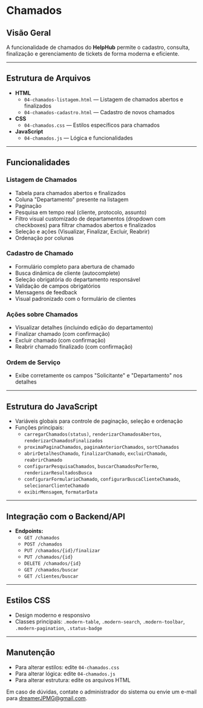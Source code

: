 # Chamados

## Visão Geral

A funcionalidade de chamados do **HelpHub** permite o cadastro, consulta, finalização e gerenciamento de tickets de forma moderna e eficiente.

---

## Estrutura de Arquivos

- **HTML**
  - `04-chamados-listagem.html` — Listagem de chamados abertos e finalizados
  - `04-chamados-cadastro.html` — Cadastro de novos chamados
- **CSS**
  - `04-chamados.css` — Estilos específicos para chamados
- **JavaScript**
  - `04-chamados.js` — Lógica e funcionalidades

---

## Funcionalidades

### Listagem de Chamados

- Tabela para chamados abertos e finalizados
- Coluna "Departamento" presente na listagem
- Paginação
- Pesquisa em tempo real (cliente, protocolo, assunto)
- Filtro visual customizado de departamentos (dropdown com checkboxes) para filtrar chamados abertos e finalizados
- Seleção e ações (Visualizar, Finalizar, Excluir, Reabrir)
- Ordenação por colunas

### Cadastro de Chamado

- Formulário completo para abertura de chamado
- Busca dinâmica de cliente (autocomplete)
- Seleção obrigatória do departamento responsável
- Validação de campos obrigatórios
- Mensagens de feedback
- Visual padronizado com o formulário de clientes

### Ações sobre Chamados

- Visualizar detalhes (incluindo edição do departamento)
- Finalizar chamado (com confirmação)
- Excluir chamado (com confirmação)
- Reabrir chamado finalizado (com confirmação)

### Ordem de Serviço

- Exibe corretamente os campos "Solicitante" e "Departamento" nos detalhes

---

## Estrutura do JavaScript

- Variáveis globais para controle de paginação, seleção e ordenação
- Funções principais:
  - `carregarChamados(status)`, `renderizarChamadosAbertos`, `renderizarChamadosFinalizados`
  - `proximaPaginaChamados`, `paginaAnteriorChamados`, `sortChamados`
  - `abrirDetalhesChamado`, `finalizarChamado`, `excluirChamado`, `reabrirChamado`
  - `configurarPesquisaChamados`, `buscarChamadosPorTermo`, `renderizarResultadosBusca`
  - `configurarFormularioChamado`, `configurarBuscaClienteChamado`, `selecionarClienteChamado`
  - `exibirMensagem`, `formatarData`

---

## Integração com o Backend/API

- **Endpoints:**
  - `GET /chamados`
  - `POST /chamados`
  - `PUT /chamados/{id}/finalizar`
  - `PUT /chamados/{id}`
  - `DELETE /chamados/{id}`
  - `GET /chamados/buscar`
  - `GET /clientes/buscar`

---

## Estilos CSS

- Design moderno e responsivo
- Classes principais: `.modern-table`, `.modern-search`, `.modern-toolbar`, `.modern-pagination`, `.status-badge`

---

## Manutenção

- Para alterar estilos: edite `04-chamados.css`
- Para alterar lógica: edite `04-chamados.js`
- Para alterar estrutura: edite os arquivos HTML

Em caso de dúvidas, contate o administrador do sistema ou envie um e-mail para dreamerJPMG@gmail.com. 